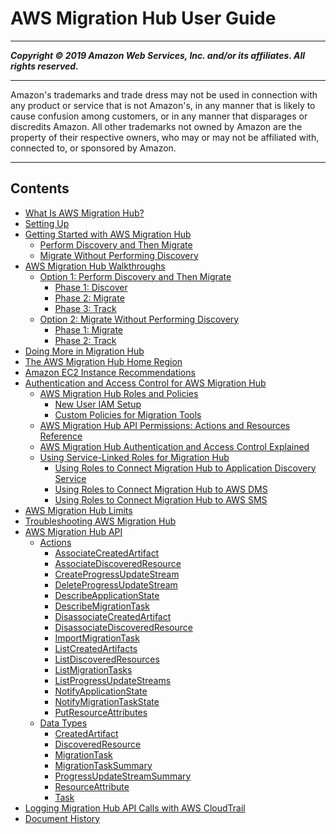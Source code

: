 # AWS Migration Hub User Guide

-----
*****Copyright &copy; 2019 Amazon Web Services, Inc. and/or its affiliates. All rights reserved.*****

-----
Amazon's trademarks and trade dress may not be used in 
     connection with any product or service that is not Amazon's, 
     in any manner that is likely to cause confusion among customers, 
     or in any manner that disparages or discredits Amazon. All other 
     trademarks not owned by Amazon are the property of their respective
     owners, who may or may not be affiliated with, connected to, or 
     sponsored by Amazon.

-----
## Contents
+ [What Is AWS Migration Hub?](whatishub.md)
+ [Setting Up](setting-up.md)
+ [Getting Started with AWS Migration Hub](getting-started.md)
   + [Perform Discovery and Then Migrate](gs-new-user-discovery.md)
   + [Migrate Without Performing Discovery](gs-new-user-migration.md)
+ [AWS Migration Hub Walkthroughs](walkthroughs.md)
   + [Option 1: Perform Discovery and Then Migrate](discovery-walkthroughs.md)
      + [Phase 1: Discover](discovery-wt-discover.md)
      + [Phase 2: Migrate](discovery-wt-migrate.md)
      + [Phase 3: Track](discovery-wt-track.md)
   + [Option 2: Migrate Without Performing Discovery](migrate-walkthroughs.md)
      + [Phase 1: Migrate](migrate-wt-migrate.md)
      + [Phase 2: Track](migrate-wt-track.md)
+ [Doing More in Migration Hub](doing-more.md)
+ [The AWS Migration Hub Home Region](home-region.md)
+ [Amazon EC2 Instance Recommendations](ec2-recommendations.md)
+ [Authentication and Access Control for AWS Migration Hub](auth-and-access-control.md)
   + [AWS Migration Hub Roles and Policies](policy-templates.md)
      + [New User IAM Setup](new-customer-setup.md)
      + [Custom Policies for Migration Tools](customer-managed-vendor.md)
   + [AWS Migration Hub API Permissions: Actions and Resources Reference](migrationhub-api-permissions-ref.md)
   + [AWS Migration Hub Authentication and Access Control Explained](auth-and-access-explained.md)
   + [Using Service-Linked Roles for Migration Hub](using-service-linked-roles.md)
      + [Using Roles to Connect Migration Hub to Application Discovery Service](using-service-linked-roles-discovery-service-role.md)
      + [Using Roles to Connect Migration Hub to AWS DMS](using-service-linked-roles-dms-service-role.md)
      + [Using Roles to Connect Migration Hub to AWS SMS](using-service-linked-roles-sms-service-role.md)
+ [AWS Migration Hub Limits](limits.md)
+ [Troubleshooting AWS Migration Hub](troubleshooting.md)
+ [AWS Migration Hub API](api-reference.md)
   + [Actions](API_Operations.md)
      + [AssociateCreatedArtifact](API_AssociateCreatedArtifact.md)
      + [AssociateDiscoveredResource](API_AssociateDiscoveredResource.md)
      + [CreateProgressUpdateStream](API_CreateProgressUpdateStream.md)
      + [DeleteProgressUpdateStream](API_DeleteProgressUpdateStream.md)
      + [DescribeApplicationState](API_DescribeApplicationState.md)
      + [DescribeMigrationTask](API_DescribeMigrationTask.md)
      + [DisassociateCreatedArtifact](API_DisassociateCreatedArtifact.md)
      + [DisassociateDiscoveredResource](API_DisassociateDiscoveredResource.md)
      + [ImportMigrationTask](API_ImportMigrationTask.md)
      + [ListCreatedArtifacts](API_ListCreatedArtifacts.md)
      + [ListDiscoveredResources](API_ListDiscoveredResources.md)
      + [ListMigrationTasks](API_ListMigrationTasks.md)
      + [ListProgressUpdateStreams](API_ListProgressUpdateStreams.md)
      + [NotifyApplicationState](API_NotifyApplicationState.md)
      + [NotifyMigrationTaskState](API_NotifyMigrationTaskState.md)
      + [PutResourceAttributes](API_PutResourceAttributes.md)
   + [Data Types](API_Types.md)
      + [CreatedArtifact](API_CreatedArtifact.md)
      + [DiscoveredResource](API_DiscoveredResource.md)
      + [MigrationTask](API_MigrationTask.md)
      + [MigrationTaskSummary](API_MigrationTaskSummary.md)
      + [ProgressUpdateStreamSummary](API_ProgressUpdateStreamSummary.md)
      + [ResourceAttribute](API_ResourceAttribute.md)
      + [Task](API_Task.md)
+ [Logging Migration Hub API Calls with AWS CloudTrail](logging-using-cloudtrail.md)
+ [Document History](document-history.md)
